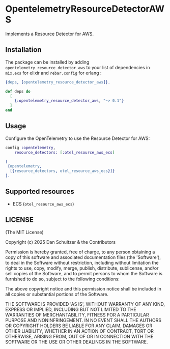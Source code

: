 # OpentelemetryResourceDetectorAWS

Implements a Resource Detector for AWS.

## Installation

The package can be installed by adding `opentelemetry_resource_detector_aws` to your list of
dependencies in `mix.exs` for elixir and `rebar.config` for erlang :

```erlang
{deps, [opentelemetry_resource_detector_aws]}.
```

```elixir
def deps do
  [
    {:opentelemetry_resource_detector_aws, "~> 0.1"}
  ]
end
```

## Usage

Configure the OpenTelemetry to use the Resource Detector for AWS:

```elixir
config :opentelemetry,
    resource_detectors: [:otel_resource_aws_ecs]
```

```erlang
[
 {opentelemetry,
  [{resource_detectors, otel_resource_aws_ecs}]}
].
```

## Supported resources

- ECS (`otel_resource_aws_ecs`)

## LICENSE

(The MIT License)

Copyright (c) 2025 Dan Schultzer & the Contributors

Permission is hereby granted, free of charge, to any person obtaining a copy of this software and associated documentation files (the 'Software'), to deal in the Software without restriction, including without limitation the rights to use, copy, modify, merge, publish, distribute, sublicense, and/or sell copies of the Software, and to permit persons to whom the Software is furnished to do so, subject to the following conditions:

The above copyright notice and this permission notice shall be included in all copies or substantial portions of the Software.

THE SOFTWARE IS PROVIDED 'AS IS', WITHOUT WARRANTY OF ANY KIND, EXPRESS OR IMPLIED, INCLUDING BUT NOT LIMITED TO THE WARRANTIES OF MERCHANTABILITY, FITNESS FOR A PARTICULAR PURPOSE AND NONINFRINGEMENT. IN NO EVENT SHALL THE AUTHORS OR COPYRIGHT HOLDERS BE LIABLE FOR ANY CLAIM, DAMAGES OR OTHER LIABILITY, WHETHER IN AN ACTION OF CONTRACT, TORT OR OTHERWISE, ARISING FROM, OUT OF OR IN CONNECTION WITH THE SOFTWARE OR THE USE OR OTHER DEALINGS IN THE SOFTWARE.
